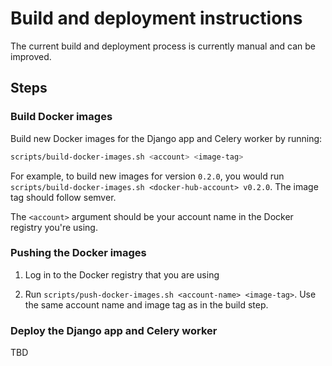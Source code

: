 # Build and deployment instructions

The current build and deployment process is currently manual and can be improved.

## Steps

### Build Docker images

Build new Docker images for the Django app and Celery worker by running:
```bash
scripts/build-docker-images.sh <account> <image-tag>
```

For example, to build new images for version `0.2.0`, you would run `scripts/build-docker-images.sh <docker-hub-account> v0.2.0`. The image tag should follow semver.

The `<account>` argument should be your account name in the Docker registry you're using.

### Pushing the Docker images

1. Log in to the Docker registry that you are using

2. Run `scripts/push-docker-images.sh <account-name> <image-tag>`. Use the same account name and image tag as in the build step.

### Deploy the Django app and Celery worker

TBD
